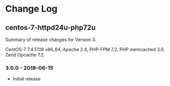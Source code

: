 # Change Log

## centos-7-httpd24u-php72u

Summary of release changes for Version 3.

CentOS-7 7.4.1708 x86_64, Apache 2.4, PHP-FPM 7.2, PHP memcached 3.0, Zend Opcache 7.2.

### 3.0.0 - 2018-06-15

- Initial release